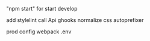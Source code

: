 "npm start" for start develop

add stylelint
call Api
ghooks
normalize css
autoprefixer

prod config webpack
.env